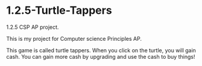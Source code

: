 # 1.2.5-Turtle-Tappers
1.2.5 CSP AP project.

This is my project for Computer science Principles AP. 

This game is called turtle tappers. When you click on the turtle, you will gain cash. You can gain more cash by upgrading and use the cash to buy things!
